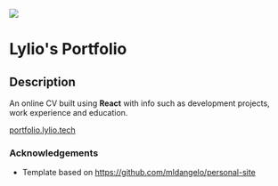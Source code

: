 ![](https://github.com/Lylio/image-repo/blob/master/logos/react.png?raw=true)
# Lylio's Portfolio

## Description
An online CV built using <b>React</b> with info such as development projects, work experience and education.

[portfolio.lylio.tech](https://portfolio.lylio.tech)

### Acknowledgements

* Template based on https://github.com/mldangelo/personal-site
